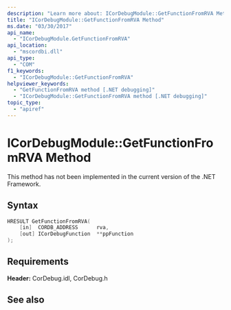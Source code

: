 ```yaml
---
description: "Learn more about: ICorDebugModule::GetFunctionFromRVA Method"
title: "ICorDebugModule::GetFunctionFromRVA Method"
ms.date: "03/30/2017"
api_name:
  - "ICorDebugModule.GetFunctionFromRVA"
api_location:
  - "mscordbi.dll"
api_type:
  - "COM"
f1_keywords:
  - "ICorDebugModule::GetFunctionFromRVA"
helpviewer_keywords:
  - "GetFunctionFromRVA method [.NET debugging]"
  - "ICorDebugModule::GetFunctionFromRVA method [.NET debugging]"
topic_type:
  - "apiref"
---
```

# ICorDebugModule::GetFunctionFromRVA Method

This method has not been implemented in the current version of the .NET Framework.

## Syntax

```cpp
HRESULT GetFunctionFromRVA(
    [in]  CORDB_ADDRESS      rva,
    [out] ICorDebugFunction  **ppFunction
);
```

## Requirements

 **Header:** CorDebug.idl, CorDebug.h

## See also
